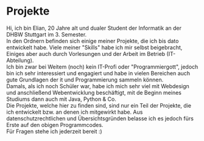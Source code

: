 # Projekte
Hi, ich bin Elian, 20 Jahre alt und dualer Student der Informatik an der DHBW Stuttgart im 3. Semester.<br>
In den Ordnern befinden sich einige meiner Projekte, die ich bis dato entwickelt habe. Viele meiner "Skills" habe ich mir selbst beigebracht, Einiges aber auch durch Vorlesungen und der Arbeit im Betrieb (IT-Abteilung). <br>
Ich bin zwar bei Weitem (noch) kein IT-Profi oder "Programmiergott", jedoch bin ich sehr interessiert und engagiert und habe in vielen Bereichen auch gute Grundlagen der it und Programmierung sammeln können. <br>
Damals, als ich noch Schüler war, habe ich mich sehr viel mit Webdesign und anschließend Webentwicklung beschäftigt, mit de Beginn meines Studiums dann auch mit Java, Python & Co.<br>
Die Projekte, welche hier zu finden sind, sind nur ein Teil der Projekte, die ich entwickelt bzw. an denen ich mitgewirkt habe. Aus datenschutzrechtlichen und Übersichtsgründen belasse ich es jedoch fürs Erste auf den obigen Programmcodes.<br>
Für Fragen stehe ich jederzeit bereit :)
